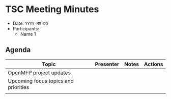 # TSC Meeting Minutes

- Date: `YYYY-MM-DD`
- Participants:
  - Name 1

## Agenda

| Topic                                | Presenter | Notes | Actions |
|--------------------------------------|-----------|-------|---------|
| OpenMFP project updates              |           |       |         |
| Upcoming focus topics and priorities |           |       |         |
|                                      |           |       |         |

